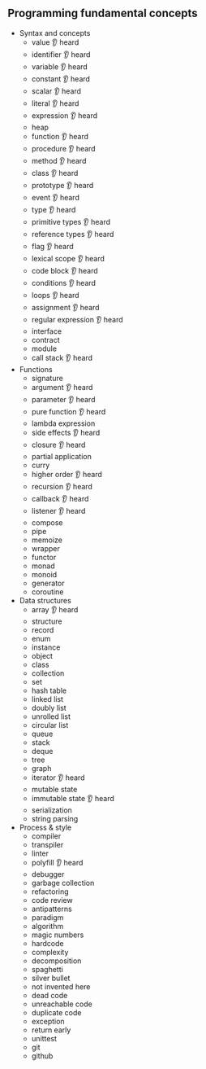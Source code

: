 ## Programming fundamental concepts

- Syntax and concepts
  - value 👂 heard
  - identifier 👂 heard
  - variable 👂 heard
  - constant 👂 heard
  - scalar 👂 heard
  - literal 👂 heard
  - expression 👂 heard
  - heap
  - function 👂 heard
  - procedure 👂 heard
  - method 👂 heard
  - class 👂 heard
  - prototype 👂 heard
  - event 👂 heard
  - type 👂 heard
  - primitive types 👂 heard
  - reference types 👂 heard
  - flag 👂 heard
  - lexical scope 👂 heard
  - code block 👂 heard
  - conditions 👂 heard
  - loops 👂 heard
  - assignment 👂 heard
  - regular expression 👂 heard
  - interface
  - contract
  - module
  - call stack 👂 heard
- Functions
  - signature
  - argument 👂 heard
  - parameter 👂 heard
  - pure function 👂 heard
  - lambda expression
  - side effects 👂 heard
  - closure 👂 heard
  - partial application
  - curry
  - higher order 👂 heard
  - recursion 👂 heard
  - callback 👂 heard
  - listener 👂 heard
  - compose
  - pipe
  - memoize
  - wrapper
  - functor
  - monad
  - monoid
  - generator
  - coroutine
- Data structures
  - array 👂 heard
  - structure
  - record
  - enum
  - instance
  - object
  - class
  - collection
  - set
  - hash table
  - linked list
  - doubly list
  - unrolled list
  - circular list
  - queue
  - stack
  - deque
  - tree
  - graph
  - iterator 👂 heard
  - mutable state
  - immutable state 👂 heard
  - serialization
  - string parsing
- Process & style
  - compiler
  - transpiler
  - linter
  - polyfill 👂 heard
  - debugger
  - garbage collection
  - refactoring
  - code review
  - antipatterns
  - paradigm
  - algorithm
  - magic numbers
  - hardcode
  - complexity
  - decomposition
  - spaghetti
  - silver bullet
  - not invented here
  - dead code
  - unreachable code
  - duplicate code
  - exception
  - return early
  - unittest
  - git
  - github
